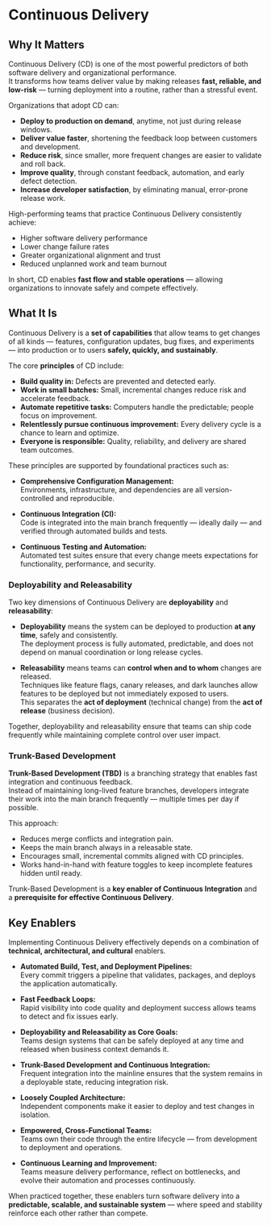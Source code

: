 # Continuous Delivery

## Why It Matters

Continuous Delivery (CD) is one of the most powerful predictors of both software delivery and organizational performance.  
It transforms how teams deliver value by making releases **fast, reliable, and low-risk** — turning deployment into a routine, rather than a stressful event.

Organizations that adopt CD can:
- **Deploy to production on demand**, anytime, not just during release windows.
- **Deliver value faster**, shortening the feedback loop between customers and development.
- **Reduce risk**, since smaller, more frequent changes are easier to validate and roll back.
- **Improve quality**, through constant feedback, automation, and early defect detection.
- **Increase developer satisfaction**, by eliminating manual, error-prone release work.

High-performing teams that practice Continuous Delivery consistently achieve:
- Higher software delivery performance  
- Lower change failure rates  
- Greater organizational alignment and trust  
- Reduced unplanned work and team burnout  

In short, CD enables **fast flow and stable operations** — allowing organizations to innovate safely and compete effectively.

## What It Is

Continuous Delivery is a **set of capabilities** that allow teams to get changes of all kinds — features, configuration updates, bug fixes, and experiments — into production or to users **safely, quickly, and sustainably**.

The core **principles** of CD include:

- **Build quality in:** Defects are prevented and detected early.  
- **Work in small batches:** Small, incremental changes reduce risk and accelerate feedback.  
- **Automate repetitive tasks:** Computers handle the predictable; people focus on improvement.  
- **Relentlessly pursue continuous improvement:** Every delivery cycle is a chance to learn and optimize.  
- **Everyone is responsible:** Quality, reliability, and delivery are shared team outcomes.

These principles are supported by foundational practices such as:

- **Comprehensive Configuration Management:**  
  Environments, infrastructure, and dependencies are all version-controlled and reproducible.

- **Continuous Integration (CI):**  
  Code is integrated into the main branch frequently — ideally daily — and verified through automated builds and tests.

- **Continuous Testing and Automation:**  
  Automated test suites ensure that every change meets expectations for functionality, performance, and security.

### Deployability and Releasability

Two key dimensions of Continuous Delivery are **deployability** and **releasability**:

- **Deployability** means the system can be deployed to production **at any time**, safely and consistently.  
  The deployment process is fully automated, predictable, and does not depend on manual coordination or long release cycles.

- **Releasability** means teams can **control when and to whom** changes are released.  
  Techniques like feature flags, canary releases, and dark launches allow features to be deployed but not immediately exposed to users.  
  This separates the **act of deployment** (technical change) from the **act of release** (business decision).

Together, deployability and releasability ensure that teams can ship code frequently while maintaining complete control over user impact.

### Trunk-Based Development

**Trunk-Based Development (TBD)** is a branching strategy that enables fast integration and continuous feedback.  
Instead of maintaining long-lived feature branches, developers integrate their work into the main branch frequently — multiple times per day if possible.

This approach:
- Reduces merge conflicts and integration pain.  
- Keeps the main branch always in a releasable state.  
- Encourages small, incremental commits aligned with CD principles.  
- Works hand-in-hand with feature toggles to keep incomplete features hidden until ready.

Trunk-Based Development is a **key enabler of Continuous Integration** and a **prerequisite for effective Continuous Delivery**.

## Key Enablers

Implementing Continuous Delivery effectively depends on a combination of **technical, architectural, and cultural** enablers.

- **Automated Build, Test, and Deployment Pipelines:**  
  Every commit triggers a pipeline that validates, packages, and deploys the application automatically.

- **Fast Feedback Loops:**  
  Rapid visibility into code quality and deployment success allows teams to detect and fix issues early.

- **Deployability and Releasability as Core Goals:**  
  Teams design systems that can be safely deployed at any time and released when business context demands it.

- **Trunk-Based Development and Continuous Integration:**  
  Frequent integration into the mainline ensures that the system remains in a deployable state, reducing integration risk.

- **Loosely Coupled Architecture:**  
  Independent components make it easier to deploy and test changes in isolation.

- **Empowered, Cross-Functional Teams:**  
  Teams own their code through the entire lifecycle — from development to deployment and operations.

- **Continuous Learning and Improvement:**  
  Teams measure delivery performance, reflect on bottlenecks, and evolve their automation and processes continuously.

When practiced together, these enablers turn software delivery into a **predictable, scalable, and sustainable system** — where speed and stability reinforce each other rather than compete.
